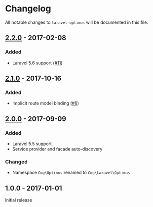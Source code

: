 # Changelog

All notable changes to `laravel-optimus` will be documented in this file.

## [2.2.0] - 2017-02-08

### Added

- Laravel 5.6 support ([#11](https://github.com/cybercog/laravel-optimus/pull/11))

## [2.1.0] - 2017-10-16

### Added

- Implicit route model binding ([#6](https://github.com/cybercog/laravel-optimus/pull/6))

## [2.0.0] - 2017-09-09

### Added

- Laravel 5.5 support
- Service provider and facade auto-discovery

### Changed

- Namespace `Cog\Optimus` renamed to `Cog\Laravel\Optimus`

## 1.0.0 - 2017-01-01

Initial release

[2.2.0]: https://github.com/cybercog/laravel-optimus/compare/2.1.0...2.2.0
[2.1.0]: https://github.com/cybercog/laravel-optimus/compare/2.0.0...2.1.0
[2.0.0]: https://github.com/cybercog/laravel-optimus/compare/1.0.0...2.0.0

